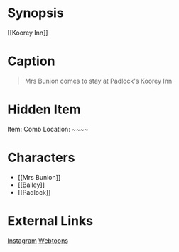 # Synopsis
[[Koorey Inn]]

# Caption
> Mrs Bunion comes to stay at Padlock's Koorey Inn

# Hidden Item
Item: Comb
Location: ~~~~

# Characters
* [[Mrs Bunion]]
* [[Bailey]]
* [[Padlock]]

# External Links
[Instagram](https://www.instagram.com/p/CBzAUVQDEvs/)
[Webtoons](https://www.webtoons.com/en/challenge/twistwood-tales/45-mrs-bunion/viewer?title_no=344740&episode_no=49)